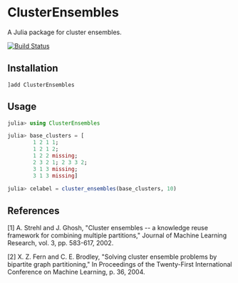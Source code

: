 # ClusterEnsembles

A Julia package for cluster ensembles. 

[![Build Status](https://travis-ci.org/tsano430/ClusterEnsembles.jl.svg?branch=main)](https://travis-ci.org/tsano430/ClusterEnsembles.jl)

Installation
------------

```
]add ClusterEnsembles
```

Usage
-----

```julia
julia> using ClusterEnsembles

julia> base_clusters = [
		1 2 1 1;
		1 2 1 2; 
		1 2 2 missing; 
		2 3 2 1; 2 3 3 2; 
		3 1 3 missing; 
		3 1 3 missing]

julia> celabel = cluster_ensembles(base_clusters, 10)
```

References
----------

[1] A. Strehl and J. Ghosh, 
"Cluster ensembles -- a knowledge reuse framework for combining multiple partitions,"
Journal of Machine Learning Research, vol. 3, pp. 583-617, 2002.

[2] X. Z. Fern and C. E. Brodley, 
"Solving cluster ensemble problems by bipartite graph partitioning,"
In Proceedings of the Twenty-First International Conference on Machine Learning, p. 36, 2004.

